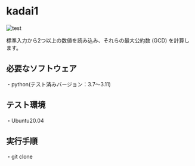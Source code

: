 # kadai1　
![test](https://github.com/fukuurakokuki123/robosys2024/actions/workflows/test.yml/badge.svg)

標準入力から2つ以上の数値を読み込み、それらの最大公約数 (GCD) を計算します。

## 必要なソフトウェア
・python(テスト済みバージョン：3.7～3.11)

## テスト環境
・Ubuntu20.04
## 実行手順
・git clone


